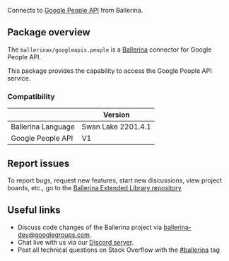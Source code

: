 Connects to [Google People API](https://developers.google.com/people/api/rest) from Ballerina.

## Package overview
The `ballerinax/googleapis.people` is a [Ballerina](https://ballerina.io/) connector for Google People API.

This package provides the capability to access the Google People API service.

### Compatibility
|                     | Version              |
|---------------------|----------------------|
| Ballerina Language  | Swan Lake 2201.4.1   |
| Google People API   | V1                   |

## Report issues
To report bugs, request new features, start new discussions, view project boards, etc., go to the [Ballerina Extended Library repository](https://github.com/ballerina-platform/ballerina-extended-library)

## Useful links
- Discuss code changes of the Ballerina project via [ballerina-dev@googlegroups.com](mailto:ballerina-dev@googlegroups.com).
- Chat live with us via our [Discord server](https://discord.gg/ballerinalang).
- Post all technical questions on Stack Overflow with the [#ballerina](https://stackoverflow.com/questions/tagged/ballerina) tag
